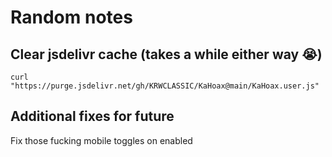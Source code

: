 # Random notes

## Clear jsdelivr cache (takes a while either way :sob:)

```curl "https://purge.jsdelivr.net/gh/KRWCLASSIC/KaHoax@main/KaHoax.user.js"```

## Additional fixes for future

Fix those fucking mobile toggles on enabled
